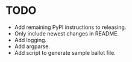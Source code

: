 TODO
====

* Add remaining PyPI instructions to releasing.
* Only include newest changes in README.
* Add logging.
* Add argparse.
* Add script to generate sample ballot file.
